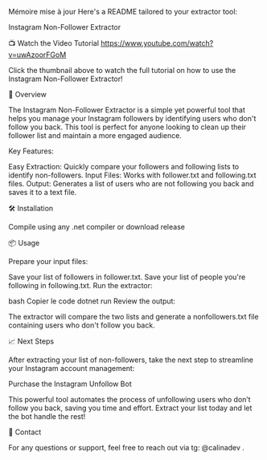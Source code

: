 
Mémoire mise à jour
Here's a README tailored to your extractor tool:

Instagram Non-Follower Extractor

📺 Watch the Video Tutorial
https://www.youtube.com/watch?v=uwAzoorFGoM

Click the thumbnail above to watch the full tutorial on how to use the Instagram Non-Follower Extractor!

🚀 Overview

The Instagram Non-Follower Extractor is a simple yet powerful tool that helps you manage your Instagram followers by identifying users who don't follow you back. This tool is perfect for anyone looking to clean up their follower list and maintain a more engaged audience.

Key Features:

Easy Extraction: Quickly compare your followers and following lists to identify non-followers.
Input Files: Works with follower.txt and following.txt files.
Output: Generates a list of users who are not following you back and saves it to a text file.

🛠️ Installation

Compile using any .net compiler or download release

📦 Usage

Prepare your input files:

Save your list of followers in follower.txt.
Save your list of people you're following in following.txt.
Run the extractor:

bash
Copier le code
dotnet run
Review the output:

The extractor will compare the two lists and generate a nonfollowers.txt file containing users who don't follow you back.

📈 Next Steps

After extracting your list of non-followers, take the next step to streamline your Instagram account management:

Purchase the Instagram Unfollow Bot

This powerful tool automates the process of unfollowing users who don’t follow you back, saving you time and effort. Extract your list today and let the bot handle the rest!

📧 Contact

For any questions or support, feel free to reach out via tg: @calinadev .
